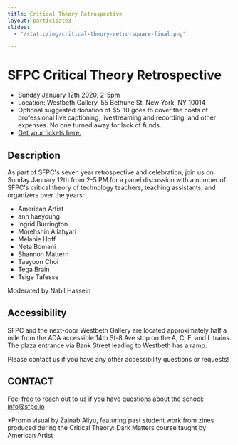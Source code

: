 ```yaml
---
title: Critical Theory Retrospective
layout: participate3
slides:
  - "/static/img/critical-theory-retro-square-final.png"

---
```


# SFPC Critical Theory Retrospective
- Sunday January 12th 2020, 2-5pm
- Location: Westbeth Gallery, 55 Bethune St, New York, NY 10014
- Optional suggested donation of $5-10 goes to cover the costs of professional live captioning, livestreaming and recording, and other expenses. No one turned away for lack of funds.
- [Get your tickets here.](https://www.eventbrite.com/e/sfpc-critical-theory-retrospective-tickets-87642734779)


## Description
As part of SFPC's seven year retrospective and celebration, join us on Sunday January 12th from 2-5 PM for a panel discussion with a number of SFPC's critical theory of technology teachers, teaching assistants, and organizers over the years:

- American Artist
- ann haeyoung
- Ingrid Burrington
- Morehshin Allahyari
- Melanie Hoff
- Neta Bomani
- Shannon Mattern
- Taeyoon Choi
- Tega Brain
- Tsige Tafesse

Moderated by Nabil Hassein

## Accessibility
SFPC and the next-door Westbeth Gallery are located approximately half a mile from the ADA accessible 14th St-8 Ave stop on the A, C, E, and L trains. The plaza entrance via Bank Street leading to Westbeth has a ramp.

Please contact us if you have any other accessibility questions or requests!


## CONTACT
Feel free to reach out to us if you have questions about the school: [info@sfpc.io](mailto:info@sfpc.io)

*Promo visual by Zainab Aliyu, featuring past student work from zines produced during the Critical Theory: Dark Matters course taught by American Artist
